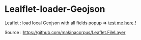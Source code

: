 # Lealflet-loader-Geojson

Leaflet : load local Geojson with all fields popup => <a target="_blank" href="http://osm.org/copyright"> test me here ! </a>

Source : https://github.com/makinacorpus/Leaflet.FileLayer
